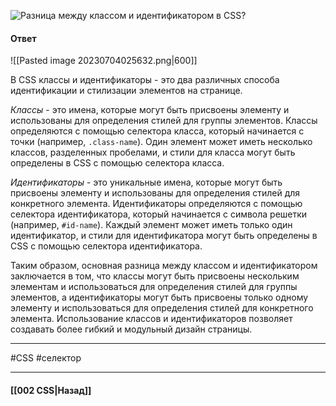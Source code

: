 ![Разница между классом и идентификатором в CSS?](https://youtu.be/CjdCxxqObaM?t=264)

#### Ответ

![[Pasted image 20230704025632.png|600]]

В CSS классы и идентификаторы - это два различных способа идентификации и стилизации элементов на странице.

*Классы* - это имена, которые могут быть присвоены элементу и использованы для определения стилей для группы элементов. Классы определяются с помощью селектора класса, который начинается с точки (например, `.class-name`). Один элемент может иметь несколько классов, разделенных пробелами, и стили для класса могут быть определены в CSS с помощью селектора класса.

*Идентификаторы* - это уникальные имена, которые могут быть присвоены элементу и использованы для определения стилей для конкретного элемента. Идентификаторы определяются с помощью селектора идентификатора, который начинается с символа решетки (например, `#id-name`). Каждый элемент может иметь только один идентификатор, и стили для идентификатора могут быть определены в CSS с помощью селектора идентификатора.

Таким образом, основная разница между классом и идентификатором заключается в том, что классы могут быть присвоены нескольким элементам и использоваться для определения стилей для группы элементов, а идентификаторы могут быть присвоены только одному элементу и использоваться для определения стилей для конкретного элемента. Использование классов и идентификаторов позволяет создавать более гибкий и модульный дизайн страницы.

___
#CSS #селектор 

___

#### [[002 CSS|Назад]]